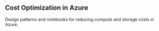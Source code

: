 ## Cost Optimization in Azure

Design patterns and notebooks for reducing compute and storage costs in Azure.
